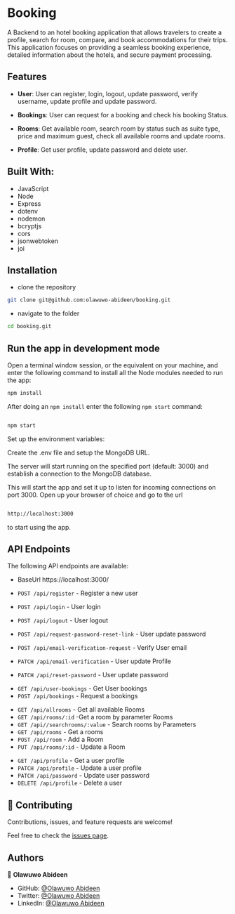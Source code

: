 # Booking

A Backend to an hotel booking application that allows travelers to create a profile, search for room, compare, and book accommodations for their trips. This application focuses on
providing a seamless booking experience, detailed information about the hotels, and secure payment processing.

## Features

- **User**: User can register, login, logout, update password, verify username, update profile and update password.

- **Bookings**: User can request for a booking and check his booking Status.

- **Rooms**: Get available room, search room by status such as suite type, price and maximum guest, check all available
  rooms and update rooms.

- **Profile**: Get user profile, update password and delete user.

## Built With:

- JavaScript
- Node
- Express
- dotenv
- nodemon
- bcryptjs
- cors
- jsonwebtoken
- joi

## Installation

- clone the repository

```sh
git clone git@github.com:olawuwo-abideen/booking.git
```

- navigate to the folder

```sh
cd booking.git
```

## Run the app in development mode

Open a terminal window session, or the equivalent on your machine, and enter the following command to install all the
Node modules needed to run the app:

```sh
npm install
```

After doing an `npm install` enter the following `npm start` command:

```sh

npm start

```

Set up the environment variables:

Create the .env file and setup the MongoDB URL.

The server will start running on the specified port (default: 3000) and establish a connection to the MongoDB database.

This will start the app and set it up to listen for incoming connections on port 3000. Open up your browser of choice
and go to the url

```sh

http://localhost:3000

```

to start using the app.

## API Endpoints

The following API endpoints are available:

- BaseUrl https://localhost:3000/

- `POST /api/register` - Register a new user
- `POST /api/login` - User login
- `POST /api/logout` - User logout
- `POST /api/request-password-reset-link` - User update password
- `POST /api/email-verification-request` - Verify User email
- `PATCH /api/email-verification` - User update Profile
- `PATCH /api/reset-password` - User update password

* `GET /api/user-bookings` - Get User bookings
* `POST /api/bookings` - Request a bookings

- `GET /api/allrooms` - Get all available Rooms
- `GET /api/rooms/:id` -Get a room by parameter Rooms
- `GET /api//searchrooms/:value` - Search rooms by Parameters
- `GET /api/rooms` - Get a rooms
- `POST /api/room` - Add a Room
- `PUT /api/rooms/:id` - Update a Room

* `GET /api/profile` - Get a user profile
* `PATCH /api/profile` - Update a user profile
* `PATCH /api/password` - Update user password
* `DELETE /api/profile` - Delete a user

## 🤝 Contributing

Contributions, issues, and feature requests are welcome!

Feel free to check the [issues page](https://github.com/olawuwo-abideen/booking/issues).

## Authors

👤 **Olawuwo Abideen**

- GitHub: [@Olawuwo Abideen](https://github.com/olawuwo-abideen)
- Twitter: [@Olawuwo Abideen](https://twitter.com/olawuwo_abideen)
- LinkedIn: [@Olawuwo Abideen](https://www.linkedin.com/in/olawuwo-abideen/)
